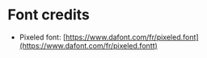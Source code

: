 # Font credits

* Pixeled font: [https://www.dafont.com/fr/pixeled.font](https://www.dafont.com/fr/pixeled.fontt)
